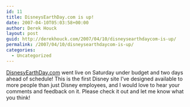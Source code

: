 ```yaml
---
id: 11
title: DisneysEarthDay.com is up!
date: 2007-04-10T05:03:58+00:00
author: Derek Houck
layout: post
guid: http://derekhouck.com/2007/04/10/disneysearthdaycom-is-up/
permalink: /2007/04/10/disneysearthdaycom-is-up/
categories:
  - Uncategorized
---
```

[DisnesyEarthDay.com](http://www.disneysearthday.com) went live on Saturday under budget and two days ahead of schedule! This is the first Disney site I&#8217;ve designed available to more people than just Disney employees, and I would love to hear your comments and feedback on it. Please check it out and let me know what you think!
